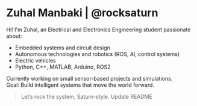 #  Zuhal Manbaki | @rocksaturn

Hi! I'm Zuhal, an Electrical and Electronics Engineering student passionate about:

- Embedded systems and circuit design  
- Autonomous technologies and robotics (ROS, AI, control systems)  
- Electric vehicles   
- Python, C++, MATLAB, Arduino, ROS2

Currently working on small sensor-based projects and simulations.  
Goal: Build intelligent systems that move the world forward.

> Let’s rock the system, Saturn-style.
Update README
